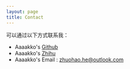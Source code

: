 ```yaml
---
layout: page
title: Contact
---
```


可以通过以下方式联系我：

+ Aaaakko's [Github](https://github.com/ZhuohaoHe)
+ Aaaakko's [Zhihu](https://www.zhihu.com/people/he-zhuo-hao-95)
+ Aaaakko's Email : zhuohao.he@outlook.com